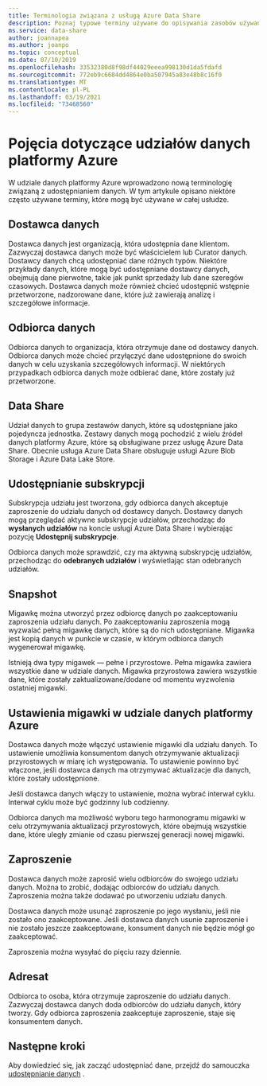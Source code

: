 ```yaml
---
title: Terminologia związana z usługą Azure Data Share
description: Poznaj typowe terminy używane do opisywania zasobów używanych w udziale danych platformy Azure (dostawca danych, odbiorca danych, udział danych, subskrypcja udostępniania, migawka, zaproszenie, odbiorca).
ms.service: data-share
author: joannapea
ms.author: joanpo
ms.topic: conceptual
ms.date: 07/10/2019
ms.openlocfilehash: 33532380d8f98df44029eeea998130d1da5fdafd
ms.sourcegitcommit: 772eb9c6684dd4864e0ba507945a83e48b8c16f0
ms.translationtype: MT
ms.contentlocale: pl-PL
ms.lasthandoff: 03/19/2021
ms.locfileid: "73468560"
---
```

# <a name="azure-data-share-concepts"></a>Pojęcia dotyczące udziałów danych platformy Azure 

W udziale danych platformy Azure wprowadzono nową terminologię związaną z udostępnianiem danych. W tym artykule opisano niektóre często używane terminy, które mogą być używane w całej usłudze. 

## <a name="data-provider"></a>Dostawca danych

Dostawca danych jest organizacją, która udostępnia dane klientom. Zazwyczaj dostawca danych może być właścicielem lub Curator danych. Dostawcy danych chcą udostępniać dane różnych typów. Niektóre przykłady danych, które mogą być udostępniane dostawcy danych, obejmują dane pierwotne, takie jak punkt sprzedaży lub dane szeregów czasowych. Dostawca danych może również chcieć udostępnić wstępnie przetworzone, nadzorowane dane, które już zawierają analizę i szczegółowe informacje. 

## <a name="data-consumer"></a>Odbiorca danych 

Odbiorca danych to organizacja, która otrzymuje dane od dostawcy danych. Odbiorca danych może chcieć przyłączyć dane udostępnione do swoich danych w celu uzyskania szczegółowych informacji. W niektórych przypadkach odbiorca danych może odbierać dane, które zostały już przetworzone. 

## <a name="data-share"></a>Data Share

Udział danych to grupa zestawów danych, które są udostępniane jako pojedyncza jednostka. Zestawy danych mogą pochodzić z wielu źródeł danych platformy Azure, które są obsługiwane przez usługę Azure Data Share. Obecnie usługa Azure Data Share obsługuje usługi Azure Blob Storage i Azure Data Lake Store. 

## <a name="share-subscription"></a>Udostępnianie subskrypcji 

Subskrypcja udziału jest tworzona, gdy odbiorca danych akceptuje zaproszenie do udziału danych od dostawcy danych. Dostawcy danych mogą przeglądać aktywne subskrypcje udziałów, przechodząc do **wysłanych udziałów** na koncie usługi Azure Data Share i wybierając pozycję **Udostępnij subskrypcje**.

Odbiorca danych może sprawdzić, czy ma aktywną subskrypcję udziałów, przechodząc do **odebranych udziałów** i wyświetlając stan odebranych udziałów. 

## <a name="snapshot"></a>Snapshot

Migawkę można utworzyć przez odbiorcę danych po zaakceptowaniu zaproszenia udziału danych. Po zaakceptowaniu zaproszenia mogą wyzwalać pełną migawkę danych, które są do nich udostępniane. Migawka jest kopią danych w punkcie w czasie, w którym odbiorca danych wygenerował migawkę. 

Istnieją dwa typy migawek — pełne i przyrostowe. Pełna migawka zawiera wszystkie dane w udziale danych. Migawka przyrostowa zawiera wszystkie dane, które zostały zaktualizowane/dodane od momentu wyzwolenia ostatniej migawki. 

## <a name="snapshot-settings-in-azure-data-share"></a>Ustawienia migawki w udziale danych platformy Azure
 
Dostawca danych może włączyć ustawienie migawki dla udziału danych. To ustawienie umożliwia konsumentom danych otrzymywanie aktualizacji przyrostowych w miarę ich występowania. To ustawienie powinno być włączone, jeśli dostawca danych ma otrzymywać aktualizacje dla danych, które zostały udostępnione. 

Jeśli dostawca danych włączy to ustawienie, można wybrać interwał cyklu. Interwał cyklu może być godzinny lub codzienny. 

Odbiorca danych ma możliwość wyboru tego harmonogramu migawki w celu otrzymywania aktualizacji przyrostowych, które obejmują wszystkie dane, które uległy zmianie od czasu pierwszej generacji nowej migawki. 

## <a name="invitation"></a>Zaproszenie

Dostawca danych może zaprosić wielu odbiorców do swojego udziału danych. Można to zrobić, dodając odbiorców do udziału danych. Zaproszenia można także dodawać po utworzeniu udziału danych. 

Dostawca danych może usunąć zaproszenie po jego wysłaniu, jeśli nie zostało ono zaakceptowane. Jeśli dostawca danych usunie zaproszenie i nie zostało jeszcze zaakceptowane, konsument danych nie będzie mógł go zaakceptować. 

Zaproszenia można wysyłać do pięciu razy dziennie. 

## <a name="recipient"></a>Adresat

Odbiorca to osoba, która otrzymuje zaproszenie do udziału danych. Zazwyczaj dostawca danych doda odbiorców do udziału danych, który tworzy. Gdy odbiorca zaproszenia zaakceptuje zaproszenie, staje się konsumentem danych.  

## <a name="next-steps"></a>Następne kroki

Aby dowiedzieć się, jak zacząć udostępniać dane, przejdź do samouczka [udostępnianie danych](share-your-data.md) .
